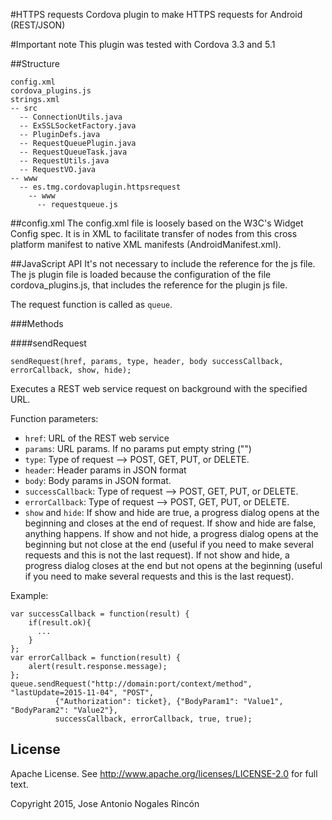 #HTTPS requests
Cordova plugin to make HTTPS requests for Android (REST/JSON)

#Important note
This plugin was tested with Cordova 3.3 and 5.1

##Structure

    config.xml
    cordova_plugins.js
    strings.xml
    -- src
      -- ConnectionUtils.java
      -- ExSSLSocketFactory.java
      -- PluginDefs.java
      -- RequestQueuePlugin.java
      -- RequestQueueTask.java
      -- RequestUtils.java
      -- RequestVO.java
    -- www
      -- es.tmg.cordovaplugin.httpsrequest
        -- www
          -- requestqueue.js

##config.xml
The config.xml file is loosely based on the W3C's Widget Config spec.
It is in XML to facilitate transfer of nodes from this cross platform manifest to native XML manifests (AndroidManifest.xml).

##JavaScript API
It's not necessary to include the reference for the js file. The js plugin file is loaded because the configuration of the file cordova_plugins.js, that includes the reference for the plugin js file.

The request function is called as `queue`.

###Methods

####sendRequest

    sendRequest(href, params, type, header, body successCallback, errorCallback, show, hide);

Executes a REST web service request on background with the specified URL.

Function parameters:

* `href`: URL of the REST web service
* `params`: URL params. If no params put empty string ("")
* `type`: Type of request --> POST, GET, PUT, or DELETE.
* `header`: Header params in JSON format
* `body`: Body params in JSON format.
* `successCallback`: Type of request --> POST, GET, PUT, or DELETE.
* `errorCallback`: Type of request --> POST, GET, PUT, or DELETE.
* `show` and `hide`: If show and hide are true, a progress dialog opens at the beginning and closes at the end of request. If show and hide are false, anything happens. If show and not hide, a progress dialog opens at the beginning but not close at the end (useful if you need to make several requests and this is not the last request). If not show and hide, a progress dialog closes at the end but not opens at the beginning (useful if you need to make several requests and this is the last request).

Example:

    var successCallback = function(result) {
        if(result.ok){ 
          ...
        }
    };
    var errorCallback = function(result) {
        alert(result.response.message);
    };
    queue.sendRequest("http://domain:port/context/method", "lastUpdate=2015-11-04", "POST", 
              {"Authorization": ticket}, {"BodyParam1": "Value1", "BodyParam2": "Value2"},
              successCallback, errorCallback, true, true);

## License
Apache License. See http://www.apache.org/licenses/LICENSE-2.0 for full text.

Copyright 2015, Jose Antonio Nogales Rincón
